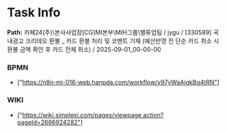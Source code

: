 # Task Info

**Path:** 카페24(주)\본사사업장\[CG]MI본부\MIH그룹\밸류업팀 / jygu / [330589] 국내광고 크리테오 환불 _ 카드 환불 처리 및 코멘트 기재 (예산반영 전 단순 카드 취소 시 환불 금액 확인 후 카드 전체 취소) / 2025-09-01_00-00-00

### BPMN
- ["https://n8n-mi-016-web.hanpda.com/workflow/v97yWaAjgkBg4tRN"]

### WIKI
- ["https://wiki.simplexi.com/pages/viewpage.action?pageId=2666924282"]

